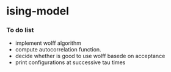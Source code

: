 # ising-model
### To do list
 - implement wolff algorithm
 - compute autocorrelation function.
 - decide whether is good to use wolff basede on acceptance
 - print configurations at successive tau times